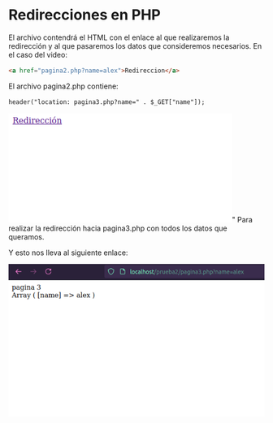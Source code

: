 # Redirecciones en PHP
El archivo contendrá el HTML con el enlace al que realizaremos la redirección y al que pasaremos los datos que consideremos necesarios. En el caso del video:
```html
<a href="pagina2.php?name=alex">Redireccion</a>
```
El archivo pagina2.php contiene:
```html
header("location: pagina3.php?name=" . $_GET["name"]);
```

<img src="./img/Redireccion1.png">"
Para realizar la redirección hacia pagina3.php con todos los datos que queramos.

Y esto nos lleva al siguiente enlace:

<img src="./img/Redireccion2.png">